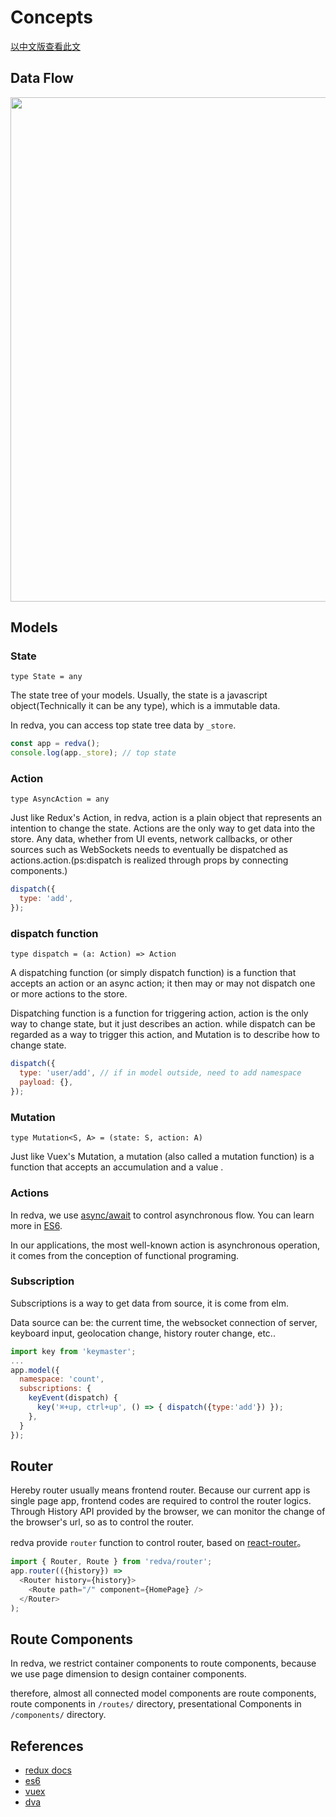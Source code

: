 # Concepts

[以中文版查看此文](./Concepts_zh-CN.md)

## Data Flow

<img src="https://zos.alipayobjects.com/rmsportal/PPrerEAKbIoDZYr.png" width="807" />

## Models

### State

`type State = any`

The state tree of your models. Usually, the state is a javascript object(Technically it can be any type), which is a immutable data.

In redva, you can access top state tree data by `_store`.

```javascript
const app = redva();
console.log(app._store); // top state
```

### Action

`type AsyncAction = any`

Just like Redux's Action, in redva, action is a plain object that represents an intention to change the state. Actions are the only way to get data into the store. Any data, whether from UI events, network callbacks, or other sources such as WebSockets needs to eventually be dispatched as actions.action.(ps:dispatch is realized through props by connecting components.)

```javascript
dispatch({
  type: 'add',
});
```

### dispatch function

`type dispatch = (a: Action) => Action`

A dispatching function (or simply dispatch function) is a function that accepts an action or an async action; it then may or may not dispatch one or more actions to the store.

Dispatching function is a function for triggering action, action is the only way to change state, but it just describes an action. while dispatch can be regarded as a way to trigger this action, and Mutation is to describe how to change state.

```javascript
dispatch({
  type: 'user/add', // if in model outside, need to add namespace
  payload: {},
});
```

### Mutation

`type Mutation<S, A> = (state: S, action: A)`

Just like Vuex's Mutation, a mutation (also called a mutation function) is a function that accepts an accumulation and a value .

### Actions

In redva, we use [async/await](http://babeljs.io/docs/plugins/syntax-async-functions) to control asynchronous flow.
You can learn more in [ES6](http://babeljs.io/).

In our applications, the most well-known action is asynchronous operation, it comes from the conception of functional programing.

### Subscription

Subscriptions is a way to get data from source, it is come from elm.

Data source can be: the current time, the websocket connection of server, keyboard input, geolocation change, history router change, etc..

```javascript
import key from 'keymaster';
...
app.model({
  namespace: 'count',
  subscriptions: {
    keyEvent(dispatch) {
      key('⌘+up, ctrl+up', () => { dispatch({type:'add'}) });
    },
  }
});
```

## Router

Hereby router usually means frontend router. Because our current app is single page app, frontend codes are required to control the router logics. Through History API provided by the browser, we can monitor the change of the browser's url, so as to control the router.

redva provide `router` function to control router, based on [react-router](https://github.com/reactjs/react-router)。

```javascript
import { Router, Route } from 'redva/router';
app.router(({history}) =>
  <Router history={history}>
    <Route path="/" component={HomePage} />
  </Router>
);
```

## Route Components

In redva, we restrict container components to route components, because we use page dimension to design container components.

therefore, almost all connected model components are route components, route components in `/routes/` directory, presentational Components in `/components/` directory.

## References

- [redux docs](http://redux.js.org/docs/Glossary.html)
- [es6](http://babeljs.io/)
- [vuex](https://vuex.vuejs.org/)
- [dva](https://github.com/dvajs/dva)
